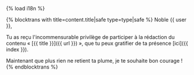 {% load i18n %}

{% blocktrans with title=content.title|safe type=type|safe %}
Noble {{ user }},

Tu as reçu l'incommensurable privilège de participer à la rédaction du 
contenu « [{{ title }}]({{ url }}) », que tu peux gratifier de ta présence 
[ici]({{ index }}).

Maintenant que plus rien ne retient ta plume, je te souhaite bon courage !
{%  endblocktrans %}
